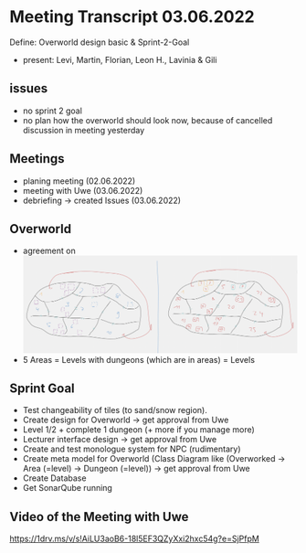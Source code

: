 # Meeting Transcript 03.06.2022  

Define: Overworld design basic & Sprint-2-Goal  

- present: Levi, Martin, Florian, Leon H., Lavinia & Gili  

## issues  

- no sprint 2 goal  
- no plan how the overworld should look now, because of cancelled discussion in meeting yesterday  

## Meetings  

- planing meeting (02.06.2022) 
- meeting with Uwe (03.06.2022)
- debriefing -> created Issues (03.06.2022)


## Overworld  

- agreement on ![overworld concept 3](overworld-concept-3.png "overworld concept 3")
- 5 Areas = Levels with dungeons (which are in areas) = Levels   

## Sprint Goal  

- Test changeability of tiles (to sand/snow region).
- Create design for Overworld -> get approval from Uwe
- Level 1/2 + complete 1 dungeon (+ more if you manage more)
- Lecturer interface design -> get approval from Uwe
- Create and test monologue system for NPC (rudimentary)
- Create meta model for Overworld (Class Diagram like (Overworked -> Area (=level) -> Dungeon (=level)) -> get approval from Uwe
- Create Database
- Get SonarQube running

## Video of the Meeting with Uwe  
https://1drv.ms/v/s!AiLU3aoB6-18l5EF3QZyXxi2hxc54g?e=SjPfpM